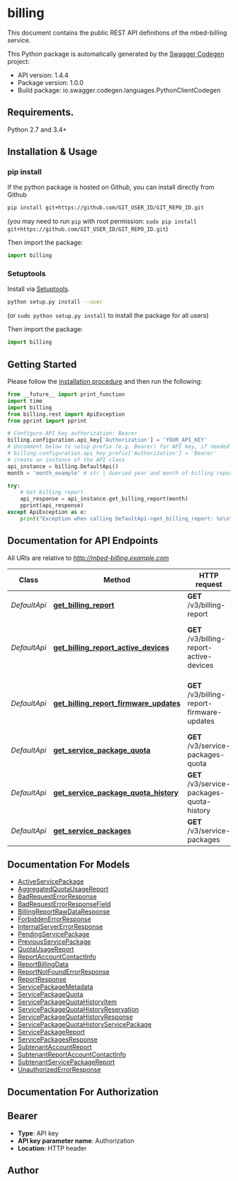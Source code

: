 # billing
This document contains the public REST API definitions of the mbed-billing service.

This Python package is automatically generated by the [Swagger Codegen](https://github.com/swagger-api/swagger-codegen) project:

- API version: 1.4.4
- Package version: 1.0.0
- Build package: io.swagger.codegen.languages.PythonClientCodegen

## Requirements.

Python 2.7 and 3.4+

## Installation & Usage
### pip install

If the python package is hosted on Github, you can install directly from Github

```sh
pip install git+https://github.com/GIT_USER_ID/GIT_REPO_ID.git
```
(you may need to run `pip` with root permission: `sudo pip install git+https://github.com/GIT_USER_ID/GIT_REPO_ID.git`)

Then import the package:
```python
import billing 
```

### Setuptools

Install via [Setuptools](http://pypi.python.org/pypi/setuptools).

```sh
python setup.py install --user
```
(or `sudo python setup.py install` to install the package for all users)

Then import the package:
```python
import billing
```

## Getting Started

Please follow the [installation procedure](#installation--usage) and then run the following:

```python
from __future__ import print_function
import time
import billing
from billing.rest import ApiException
from pprint import pprint

# Configure API key authorization: Bearer
billing.configuration.api_key['Authorization'] = 'YOUR_API_KEY'
# Uncomment below to setup prefix (e.g. Bearer) for API key, if needed
# billing.configuration.api_key_prefix['Authorization'] = 'Bearer'
# create an instance of the API class
api_instance = billing.DefaultApi()
month = 'month_example' # str | Queried year and month of billing report

try:
    # Get billing report.
    api_response = api_instance.get_billing_report(month)
    pprint(api_response)
except ApiException as e:
    print("Exception when calling DefaultApi->get_billing_report: %s\n" % e)

```

## Documentation for API Endpoints

All URIs are relative to *http://mbed-billing.example.com*

Class | Method | HTTP request | Description
------------ | ------------- | ------------- | -------------
*DefaultApi* | [**get_billing_report**](docs/DefaultApi.md#get_billing_report) | **GET** /v3/billing-report | Get billing report.
*DefaultApi* | [**get_billing_report_active_devices**](docs/DefaultApi.md#get_billing_report_active_devices) | **GET** /v3/billing-report-active-devices | Get raw active devices billing data for the month.
*DefaultApi* | [**get_billing_report_firmware_updates**](docs/DefaultApi.md#get_billing_report_firmware_updates) | **GET** /v3/billing-report-firmware-updates | Get raw firmware updates billing data for the month.
*DefaultApi* | [**get_service_package_quota**](docs/DefaultApi.md#get_service_package_quota) | **GET** /v3/service-packages-quota | Service package quota
*DefaultApi* | [**get_service_package_quota_history**](docs/DefaultApi.md#get_service_package_quota_history) | **GET** /v3/service-packages-quota-history | Service package quota history
*DefaultApi* | [**get_service_packages**](docs/DefaultApi.md#get_service_packages) | **GET** /v3/service-packages | Get all service packages.


## Documentation For Models

 - [ActiveServicePackage](docs/ActiveServicePackage.md)
 - [AggregatedQuotaUsageReport](docs/AggregatedQuotaUsageReport.md)
 - [BadRequestErrorResponse](docs/BadRequestErrorResponse.md)
 - [BadRequestErrorResponseField](docs/BadRequestErrorResponseField.md)
 - [BillingReportRawDataResponse](docs/BillingReportRawDataResponse.md)
 - [ForbiddenErrorResponse](docs/ForbiddenErrorResponse.md)
 - [InternalServerErrorResponse](docs/InternalServerErrorResponse.md)
 - [PendingServicePackage](docs/PendingServicePackage.md)
 - [PreviousServicePackage](docs/PreviousServicePackage.md)
 - [QuotaUsageReport](docs/QuotaUsageReport.md)
 - [ReportAccountContactInfo](docs/ReportAccountContactInfo.md)
 - [ReportBillingData](docs/ReportBillingData.md)
 - [ReportNotFoundErrorResponse](docs/ReportNotFoundErrorResponse.md)
 - [ReportResponse](docs/ReportResponse.md)
 - [ServicePackageMetadata](docs/ServicePackageMetadata.md)
 - [ServicePackageQuota](docs/ServicePackageQuota.md)
 - [ServicePackageQuotaHistoryItem](docs/ServicePackageQuotaHistoryItem.md)
 - [ServicePackageQuotaHistoryReservation](docs/ServicePackageQuotaHistoryReservation.md)
 - [ServicePackageQuotaHistoryResponse](docs/ServicePackageQuotaHistoryResponse.md)
 - [ServicePackageQuotaHistoryServicePackage](docs/ServicePackageQuotaHistoryServicePackage.md)
 - [ServicePackageReport](docs/ServicePackageReport.md)
 - [ServicePackagesResponse](docs/ServicePackagesResponse.md)
 - [SubtenantAccountReport](docs/SubtenantAccountReport.md)
 - [SubtenantReportAccountContactInfo](docs/SubtenantReportAccountContactInfo.md)
 - [SubtenantServicePackageReport](docs/SubtenantServicePackageReport.md)
 - [UnauthorizedErrorResponse](docs/UnauthorizedErrorResponse.md)


## Documentation For Authorization


## Bearer

- **Type**: API key
- **API key parameter name**: Authorization
- **Location**: HTTP header


## Author



